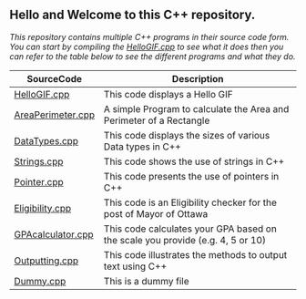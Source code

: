 ## Hello and Welcome to this C++ repository.
*This repository contains multiple C++ programs in their source code form. You can start by compiling the [HelloGIF.cpp](https://github.com/ipy06/Hello_C--/blob/main/HelloGIF.cpp) to see what it does then you can refer to the table below to see the different programs and what they do.*


| SourceCode | Description |
| ----------- | ------------ |
| [HelloGIF.cpp](https://github.com/ipy06/Hello_C--/blob/main/HelloGIF.cpp) | This code displays a Hello GIF |
| [AreaPerimeter.cpp](https://github.com/ipy06/Hello_C--/blob/main/AreaPerimeter.cpp) | A simple Program to calculate the Area and Perimeter of a Rectangle |
| [DataTypes.cpp](https://github.com/ipy06/Hello_C--/blob/main/DataTypes.cpp) | This code displays the sizes of various Data types in C++|
| [Strings.cpp](https://github.com/ipy06/Hello_C--/blob/main/Strings.cpp) | This code shows the use of strings in C++ |
| [Pointer.cpp](https://github.com/ipy06/Hello_C--/blob/main/Pointer.cpp) | This code presents the use of pointers in C++ |
| [Eligibility.cpp](https://github.com/ipy06/Hello_C--/blob/main/ELigibility.cpp) | This code is an Eligibility checker for the post of Mayor of Ottawa|
| [GPAcalculator.cpp](https://github.com/ipy06/Hello_C--/blob/main/GPAcalculator.cpp) | This code calculates your GPA based on the scale you provide (e.g. 4, 5 or 10) |
| [Outputting.cpp](https://github.com/ipy06/Hello_C--/blob/main/Outputting.cpp) | This code illustrates the methods to output text using C++|
| [Dummy.cpp](https://github.com/ipy06/Hello_C--/blob/main/dummy.cpp) | This is a dummy file |
